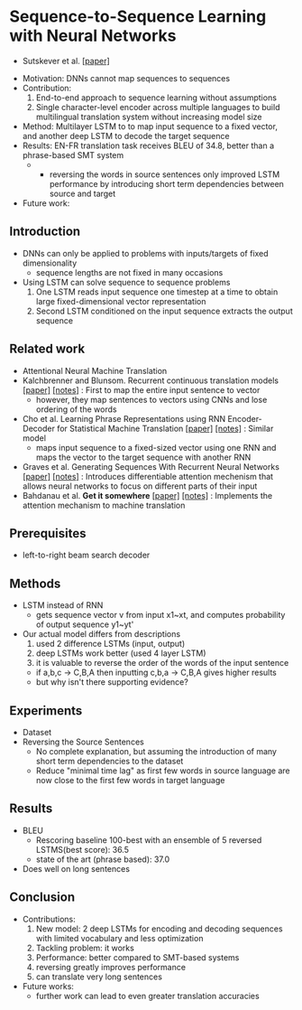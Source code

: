 # Sequence-to-Sequence Learning with Neural Networks
- Sutskever et al.
[[paper]](http://papers.nips.cc/paper/5346-sequence-to-sequence-learning-with-neural-networks.pdf)

* Motivation: DNNs cannot map sequences to sequences
* Contribution: 
  1. End-to-end approach to sequence learning without assumptions
  2. Single character-level encoder across multiple languages to build multilingual translation system without increasing model size
* Method: Multilayer LSTM to to map input sequence to a fixed vector, and another deep LSTM to decode the target sequence
* Results: EN-FR translation task receives BLEU of 34.8, better than a phrase-based SMT system
  - + reversing the words in source sentences only improved LSTM performance by introducing short term dependencies between source
  and target
* Future work: 

## Introduction
- DNNs can only be applied to problems with inputs/targets of fixed dimensionality
  - sequence lengths are not fixed in many occasions
- Using LSTM can solve sequence to sequence problems
  1. One LSTM reads input sequence one timestep at a time to obtain large fixed-dimensional vector representation
  2. Second LSTM conditioned on the input sequence extracts the output sequence

## Related work
- Attentional Neural Machine Translation
- Kalchbrenner and Blunsom. Recurrent continuous translation models 
[[paper]](http://www.aclweb.org/anthology/D13-1176) 
[[notes]]() 
: First to map the entire input sentence to vector
  - however, they map sentences to vectors using CNNs and lose ordering of the words
- Cho et al. Learning Phrase Representations using RNN Encoder-Decoder for Statistical Machine Translation
[[paper]](https://arxiv.org/pdf/1406.1078v3.pdf) 
[[notes]]() 
: Similar model
  - maps input sequence to a fixed-sized vector using one RNN and maps the vector to the target sequence with another RNN
- Graves et al. Generating Sequences With Recurrent Neural Networks
[[paper]](https://arxiv.org/pdf/1308.0850v5.pdf) 
[[notes]]() 
: Introduces differentiable attention mechenism that allows neural networks to focus on different parts of their input
- Bahdanau et al. **Get it somewhere**
[[paper]]() 
[[notes]]() 
: Implements the attention mechanism to machine translation

## Prerequisites
- left-to-right beam search decoder

## Methods
- LSTM instead of RNN
  - gets sequence vector v from input x1~xt, and computes probability of output sequence y1~yt'
- Our actual model differs from descriptions
  1. used 2 difference LSTMs (input, output)
  2. deep LSTMs work better (used 4 layer LSTM)
  3. it is valuable to reverse the order of the words of the input sentence
    - if a,b,c -> C,B,A then inputting c,b,a -> C,B,A gives higher results
    - but why isn't there supporting evidence?

## Experiments
- Dataset
- Reversing the Source Sentences
  - No complete explanation, but assuming the introduction of many short term dependencies to the dataset
  - Reduce "minimal time lag" as first few words in source language are now close to the first few words in target language

## Results
- BLEU
  - Rescoring baseline 100-best with an ensemble of 5 reversed LSTMS(best score): 36.5
  - state of the art (phrase based): 37.0
- Does well on long sentences

## Conclusion
- Contributions:
  1. New model: 2 deep LSTMs for encoding and decoding sequences with limited vocabulary and less optimization
  2. Tackling problem: it works
  3. Performance: better compared to SMT-based systems
    1. reversing greatly improves performance
    2. can translate very long sentences
- Future works:
  - further work can lead to even greater translation accuracies
